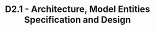 ---
title: D2.1 - Architecture, Model Entities Specification and Design
resource: /assets/documents/deliverables/D2.1 Architecture, Model Entities Specification and Design.pdf
---